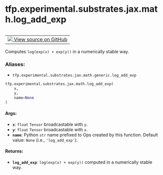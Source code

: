 <div itemscope itemtype="http://developers.google.com/ReferenceObject">
<meta itemprop="name" content="tfp.experimental.substrates.jax.math.log_add_exp" />
<meta itemprop="path" content="Stable" />
</div>

# tfp.experimental.substrates.jax.math.log_add_exp


<table class="tfo-notebook-buttons tfo-api" align="left">

<td>
  <a target="_blank" href="https://github.com/tensorflow/probability/blob/master/tensorflow_probability/python/experimental/substrates/jax/math/generic.py">
    <img src="https://www.tensorflow.org/images/GitHub-Mark-32px.png" />
    View source on GitHub
  </a>
</td></table>



Computes `log(exp(x) + exp(y))` in a numerically stable way.

### Aliases:

* `tfp.experimental.substrates.jax.math.generic.log_add_exp`


``` python
tfp.experimental.substrates.jax.math.log_add_exp(
    x,
    y,
    name=None
)
```



<!-- Placeholder for "Used in" -->


#### Args:


* <b>`x`</b>: `float` `Tensor` broadcastable with `y`.
* <b>`y`</b>: `float` `Tensor` broadcastable with `x`.
* <b>`name`</b>: Python `str` name prefixed to Ops created by this function.
  Default value: `None` (i.e., `'log_add_exp'`).


#### Returns:


* <b>`log_add_exp`</b>: `log(exp(x) + exp(y))` computed in a numerically stable way.